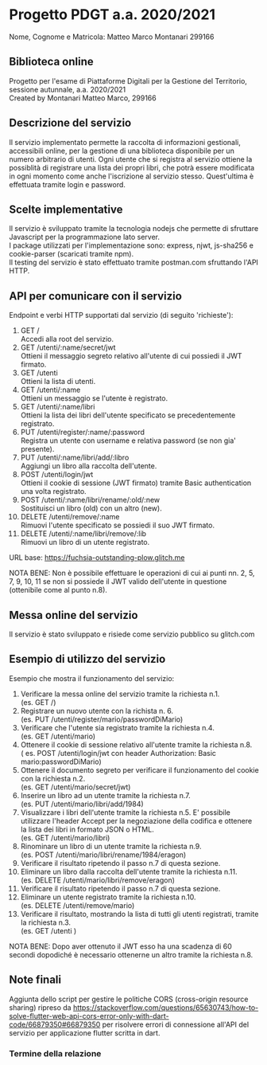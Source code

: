 # Progetto PDGT a.a. 2020/2021
Nome, Cognome e Matricola: Matteo Marco Montanari 299166
## Biblioteca online
Progetto per l'esame di Piattaforme Digitali per la Gestione del Territorio, sessione autunnale, a.a. 2020/2021  
Created by Montanari Matteo Marco, 299166

## Descrizione del servizio
Il servizio implementato permette la raccolta di informazioni gestionali, 
accessibili online, per la gestione di una biblioteca disponibile 
per un numero arbitrario di utenti. Ogni utente che si registra al servizio ottiene 
la possiblità di registrare una lista dei propri libri, che potrà essere modificata 
in ogni momento come anche l'iscrizione al servizio stesso. Quest'ultima
è effettuata tramite login e password.

## Scelte implementative
Il servizio è sviluppato tramite la tecnologia nodejs che permette di sfruttare 
Javascript per la programmazione lato server.   
I package utilizzati per l'implementazione sono: express, njwt,
js-sha256 e cookie-parser (scaricati tramite npm).  
Il testing del servizio è stato effettuato tramite postman.com sfruttando l'API HTTP.

## API per comunicare con il servizio
Endpoint e verbi HTTP supportati dal servizio (di seguito 'richieste'):  
1. GET     /  
Accedi alla root del servizio.
2. GET     /utenti/:name/secret/jwt  
Ottieni il messaggio segreto relativo all'utente di cui possiedi il JWT firmato.  
3. GET     /utenti  
Ottieni la lista di utenti.
4. GET     /utenti/:name    
Ottieni un messaggio se l'utente è registrato.
5. GET     /utenti/:name/libri	  
Ottieni la lista dei libri dell'utente specificato se precedentemente registrato.
6. PUT     /utenti/register/:name/:password  
Registra un utente con username e relativa password (se non gia' presente).
7. PUT     /utenti/:name/libri/add/:libro  
Aggiungi un libro alla raccolta dell'utente.
8. POST    /utenti/login/jwt  
Ottieni il cookie di sessione (JWT firmato) tramite Basic authentication una volta registrato.
9. POST    /utenti/:name/libri/rename/:old/:new  
Sostituisci un libro (old) con un altro (new).
10. DELETE  /utenti/remove/:name  
Rimuovi l'utente specificato se possiedi il suo JWT firmato.
11. DELETE  /utenti/:name/libri/remove/:lib  
Rimuovi un libro di un utente registrato.

URL base: https://fuchsia-outstanding-plow.glitch.me

NOTA BENE: Non è possibile effettuare le operazioni di cui ai punti nn. 2, 5, 7, 9, 10, 11
se non si possiede il JWT valido dell'utente in questione (ottenibile come al punto n.8).

## Messa online del servizio
Il servizio è stato sviluppato e risiede come servizio pubblico su glitch.com

## Esempio di utilizzo del servizio
Esempio che mostra il funzionamento del servizio: 
1. Verificare la messa online del servizio tramite la richiesta n.1.  
(es. GET /)
2. Registrare un nuovo utente con la richista n. 6.  
(es. PUT     /utenti/register/mario/passwordDiMario)
3. Verificare che l'utente sia registrato tramite la richiesta n.4.  
(es. GET     /utenti/mario)
4. Ottenere il cookie di sessione relativo all'utente tramite la richiesta n.8.  
( es. POST    /utenti/login/jwt con header Authorization: Basic mario:passwordDiMario)
5. Ottenere il documento segreto per verificare il funzionamento del cookie con la
richiesta n.2.  
(es. GET     /utenti/mario/secret/jwt)
6. Inserire un libro ad un utente tramite la richiesta n.7.  
(es. PUT     /utenti/mario/libri/add/1984)
7. Visualizzare i libri dell'utente tramite la richiesta n.5. E' possibile utilizzare l'header 
Accept per la negoziazione della codifica e ottenere la lista dei libri in formato JSON o HTML.  
(es. GET     /utenti/mario/libri)
8. Rinominare un libro di un utente tramite la richiesta n.9.  
(es. POST    /utenti/mario/libri/rename/1984/eragon)
9. Verificare il risultato ripetendo il passo n.7 di questa sezione.
10. Eliminare un libro dalla raccolta dell'utente tramite la richiesta n.11.  
(es. DELETE  /utenti/mario/libri/remove/eragon)
11. Verificare il risultato ripetendo il passo n.7 di questa sezione.
12. Eliminare un utente registrato tramite la richiesta n.10.  
(es. DELETE  /utenti/remove/mario)
13. Verificare il risultato, mostrando la lista di tutti gli utenti registrati, tramite
la richiesta n.3.  
(es. GET     /utenti )  

NOTA BENE: Dopo aver ottenuto il JWT esso ha una scadenza di 60 secondi dopodiché 
è necessario ottenerne un altro tramite la richiesta n.8.

## Note finali
Aggiunta dello script per gestire le politiche CORS (cross-origin resource sharing) ripreso da https://stackoverflow.com/questions/65630743/how-to-solve-flutter-web-api-cors-error-only-with-dart-code/66879350#66879350 per risolvere errori di connessione all'API del servizio per applicazione flutter scritta in dart. 

### Termine della relazione
